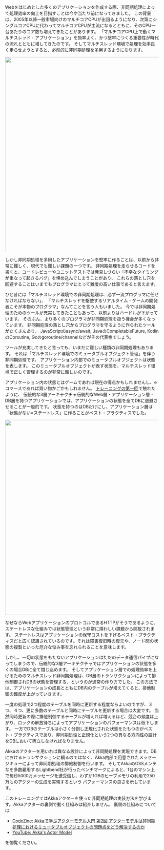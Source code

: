 Webをはじめとした多くのアプリケーションを作成する際、非同期処理によって処理効率の向上を目指すことは今や当たり前になってきました。
この背景は、2005年以降一般市場向けのマルチコアCPUが出回るようになり、次第にシングルコアCPUに代わってマルチコアCPUが主流になるとともに、そのCPU一台あたりのコア数も増えてきたことがあります。
「マルチコアCPU上で動くマルチスレッド・アプリケーション」を効率よく、かつ堅牢につくる重要性が時代の流れとともに増してきたのです。
そしてマルチスレッド環境で処理を効率良く走らせようとすると、必然的に非同期処理を多用するようになります。

<p align="center">
  <img width=640 src="https://user-images.githubusercontent.com/7414320/79701962-154ceb80-82dc-11ea-9551-e95a9d95a97e.png">
</p>

しかし非同期処理を多用したアプリケーションを堅牢に作ることは、以前から非常に難しく、現代でも難しい課題の一つです。
非同期処理を走らせるコードを書くと、コードレビューやユニットテストでは発見しづらい「不幸なタイミングが重なって起きるバグ」を埋め込んでしまうことがあり、
これらの落とし穴を回避することはいまでもプログラマにとって難度の高い仕事であると言えます。

ひと昔には「マルチスレッド環境での非同期処理は、必ず一流プログラマに任せなければならない」、
「マルチスレッドを駆使するリアルタイム・ゲームの開発者こそが本物のプログラマ」なんてことを言う人もいました。
今では非同期処理のためのツールが充実してきたこともあって、以前よりはハードルが下がっています。
そのぶん、より多くのプログラマが非同期処理を扱う機会が多くなっています。
非同期処理の落とし穴からプログラマを守るように作られたツールがたくさんあり、
JavaScriptのasync/await, JavaのCompletableFuture, KotlinのCoroutine, Goのgoroutine/channelなどがその代表格でしょう。

ツールが充実してきたと言っても、いまだに難しい種類の非同期処理もあります。
それは「マルチスレッド環境でのミュータブルオブジェクト管理」を伴う非同期処理です。
アプリケーション内部でのミュータブルオブジェクトは状態を表します。
このミュータブルオブジェクトが表す状態を、マルチスレッド環境で正しく管理するのが非常に難しいのです。

アプリケーション内の状態とはゲームであれば現在の得点かもしれませんし、eコマースであれば買い物かごかもしれません。
[トレーニングの第一回](https://github.com/mvrck-inc/training-akka-java-1-preparation)で触れたように、
伝統的な3層アーキテクチャ伝統的なWeb層・アプリケーション層・DB層を持つアプリケーションでは、アプリケーションの状態を全てDBに退避させることが一般的です。
状態を持つのはDBだけにし、アプリケーション層は「状態がない=ステートレス」に作ることがベスト・プラクティスでした。

<p align="center">
  <img width=640 src="https://user-images.githubusercontent.com/7414320/79702044-d10e1b00-82dc-11ea-9ba4-d3a523b2a9f1.png">
</p>

なぜならWebアプリケーションのプロトコルであるHTTPがそうであるように、ステートレスな仕組みでは状態管理という非常に煩わしい課題から開放されます。
ステートレスはアプリケーションの保守コストを下げるベスト・プラクティスだと広く認識されているのです。それは障害復旧時の復元や、ノード間の状態の複製といった厄介な悩み事を忘れられることを意味します。

しかし、一切の状態をもたないアプリケーションはただのデータ通信パイプになってしまうので、伝統的な3層アーキテクチャではアプリケーションの状態を多くの場合DBに全て閉じ込めます。
そしてアプリケーション層での処理効率を上げるためのマルチスレッド非同期処理は、DB層のトランザクションによって排他制御されDBの状態を管理する、というのが通常の作り方でした。
この方法では、アプリケーションの成長とともにDB内のテーブルが増えてくると、排他制御の難度が上がっていきます。

一度の処理で2つ程度のテーブルを同時に更新する程度ならよいのですが、３つ、４つ、更に多数のテーブルと同時にテーブルを更新する場合は大変です。
当然同時更新の際に排他制御するテーブルが増えれば増えるほど、競合の頻度は上がり、ロックの解放待ちによってアプリケーションのパフォーマンスは低下します。
一方でDBのテーブルは小さく分割し正規化された状態をたもつのがベスト・プラクティスであり、非同期処理と正規化という2つの異なる方向性の設計をDBにおいて両立しなければなりません。

Akkaのアクターを用いれば異なる設計によって非同期処理を実現できます。DBにおけるトランザクションに頼るのではなく、Akka内部で用意されたメッセージキューによって非同期処理の排他制御を行います。
そしてAkkaのOSSメンテなを多数雇用するLightbend社が行ったベンチマークによると、1台のマシン上で毎秒5000万メッセージを送受信し、わずか1GBのヒープメモリの利用で250万ものアクターの生成を実現するという
パフォーマンスの良さを示しています。

このトレーニングではAkkaアクターを使った非同期処理の実装方法を学びます。Akkaアクターの裏側で動く仕組みは紹介しません。
裏側の仕組みについては:

- [CodeZine: Akkaで学ぶアクターモデル入門 第2回 アクターモデルは非同期処理におけるミュータブルオブジェクトの問題点をどう解決するのか](https://codezine.jp/article/detail/11888)
- [YouTube: Akka's Actor Model](https://www.youtube.com/watch?v=HONm6rOkqbU)

を御覧ください。